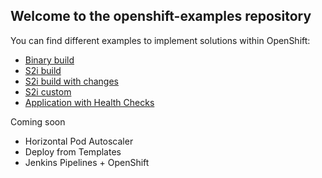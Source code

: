 ## Welcome to the openshift-examples repository

You can find different examples to implement solutions within OpenShift:

- [Binary build](./binary-build)
- [S2i build](./hello-world-java)
- [S2i build with changes](./hello-world-php)
- [S2i custom](./test-s2i)
- [Application with Health Checks](./health-check)

Coming soon
- Horizontal Pod Autoscaler
- Deploy from Templates
- Jenkins Pipelines + OpenShift



